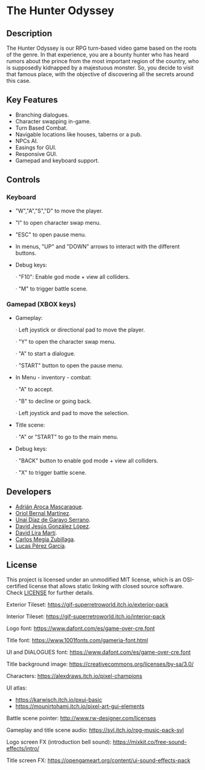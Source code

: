 # The Hunter Odyssey

## Description

The Hunter Odyssey is our RPG turn-based video game based on the roots of the genre. In that experience, you are a bounty hunter who has heard rumors about the prince from the most important region of the country, who is supposedly kidnapped by a majestuous monster. So, you decide to visit that famous place, with the objective of discovering all the secrets around this case.

## Key Features

 - Branching dialogues.
 - Character swapping in-game.
 - Turn Based Combat.
 - Navigable locations like houses, taberns or a pub.
 - NPCs AI.
 - Easings for GUI.
 - Responsive GUI.
 - Gamepad and keyboard support.
 
## Controls

### Keyboard
 - "W","A","S","D" to move the player.
 - "I" to open character swap menu.
 - "ESC" to open pause menu.
 - In menus, "UP" and "DOWN" arrows to interact with the different buttons.

 - Debug keys:
 
   · "F10": Enable god mode + view all colliders.
   
   · "M" to trigger battle scene.

### Gamepad (XBOX keys)
 - Gameplay:
 
   · Left joystick or directional pad to move the player.
   
   · "Y" to open the character swap menu.
   
   · "A" to start a dialogue.
   
   · "START" button to open the pause menu.

 - In Menu - inventory - combat:
 
   · "A" to accept.
   
   · "B" to decline or going back.
   
   · Left joystick and pad to move the selection.

- Title scene:
 
   · "A" or "START" to go to the main menu.
   
   
- Debug keys:
   
   · "BACK" button to enable god mode + view all colliders.
   
   · "X" to trigger battle scene.

## Developers

 - [Adrián Aroca Mascaraque](https://github.com/adrianam4).
 - [Oriol Bernal Martínez](https://github.com/UriKurae).
 - [Unai Díaz de Garayo Serrano](https://github.com/unaidiaz).
 - [David Jesús González López](https://github.com/MagiX7).
 - [David Lira Martí](https://github.com/davidlira19).
 - [Carlos Megia Zubillaga](https://github.com/Chuchocoronel).
 - [Lucas Pérez García](https://github.com/LucasPG14).

## License

This project is licensed under an unmodified MIT license, which is an OSI-certified license that allows static linking with closed source software. Check [LICENSE](LICENSE) for further details.

Exterior Tileset: https://gif-superretroworld.itch.io/exterior-pack

Interior Tileset: https://gif-superretroworld.itch.io/interior-pack

Logo font: https://www.dafont.com/es/game-over-cre.font

Title font: https://www.1001fonts.com/gameria-font.html

UI and DIALOGUES font: https://www.dafont.com/es/game-over-cre.font

Title background image: https://creativecommons.org/licenses/by-sa/3.0/

Characters: https://alexdraws.itch.io/pixel-champions

UI atlas:
 - https://karwisch.itch.io/pxui-basic
 - https://mounirtohami.itch.io/pixel-art-gui-elements

Battle scene pointer: http://www.rw-designer.com/licenses

Gameplay and title scene audio: https://svl.itch.io/rpg-music-pack-svl

Logo screen FX (introduction bell sound): https://mixkit.co/free-sound-effects/intro/

Title screen FX: https://opengameart.org/content/ui-sound-effects-pack






